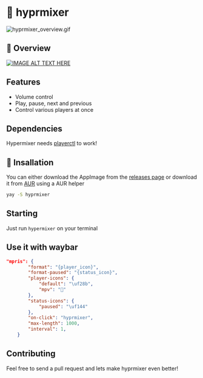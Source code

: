 # 🍚 hyprmixer

![hyprmixer_overview.gif](/hyprmixer_overview.gif)

## 👀 Overview
[![IMAGE ALT TEXT HERE](https://img.youtube.com/vi/kPWiIddwspo/0.jpg)](https://www.youtube.com/watch?v=kPWiIddwspo)

## Features

- Volume control
- Play, pause, next and previous
- Control various players at once

## Dependencies

Hypermixer needs [playerctl](https://github.com/altdesktop/playerctl) to work!

## 🛫 Insallation

You can either download the AppImage from the [releases page](https://github.com/Torelli/hyprmixer/releases) or download it from [AUR](aur.archlinux.org/packages/hyprmixer) using a AUR helper

```sh
yay -S hyprmixer
```
## Starting

Just run ```hypermixer``` on your terminal

## Use it with waybar

```json
"mpris": {
        "format": "{player_icon}",
        "format-paused": "{status_icon}",
        "player-icons": { 
            "default": "\uf28b",
            "mpv": "🎵"
        },
        "status-icons": {
            "paused": "\uf144"
        },
        "on-click": "hyprmixer",
        "max-length": 1000,
        "interval": 1,
    }

```

## Contributing

Feel free to send a pull request and lets make hyprmixer even better!
